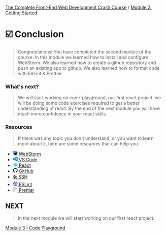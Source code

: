 [The Complete Front-End Web Development Crash Course](../README.md) / [Module 2: Getting Started](./README.md)

# ☑️ Conclusion
> Congratulations! You have completed the second module of the course. In this module we learned how to install and configure WebStorm. We also learned how to create a github repository and push an existing app to github. We also learned how to format code with ESLint & Prettier.

### What's next?
> We will start working on code-playground, our first react project.
> we will be doing some code exercises required to get a better understanding of react.
> By the end of the next module you will have much more confidence in your react skills.


### Resources
> If there was any topic you don't understand, or you want to learn more about it, here are some resources that can help you.
- [<img src="../imgs/webstorm_logo.svg" width="15" /> WebStorm](https://www.jetbrains.com/webstorm/)
- [<img src="../imgs/vscode_logo.png" width="15" /> VS Code](https://code.visualstudio.com/)
- [<img src="../imgs/react-icon.png" width="15" /> React](https://reactjs.org/)
- [<img src="../imgs/github-mark.png" width="15" /> GitHub](https://github.com/)
- [🛠 SSH](https://www.ssh.com/ssh/)
- [<img src="../imgs/eslint-logo.png" width="15" /> ESLint](https://eslint.org/)
- [<img src="../imgs/prettier-logo.png" width="15" /> Prettier](https://prettier.io/)

## NEXT
> In the next module we will start working on our first react project.

[Module 3 | Code Playground](../module_03/README.md)